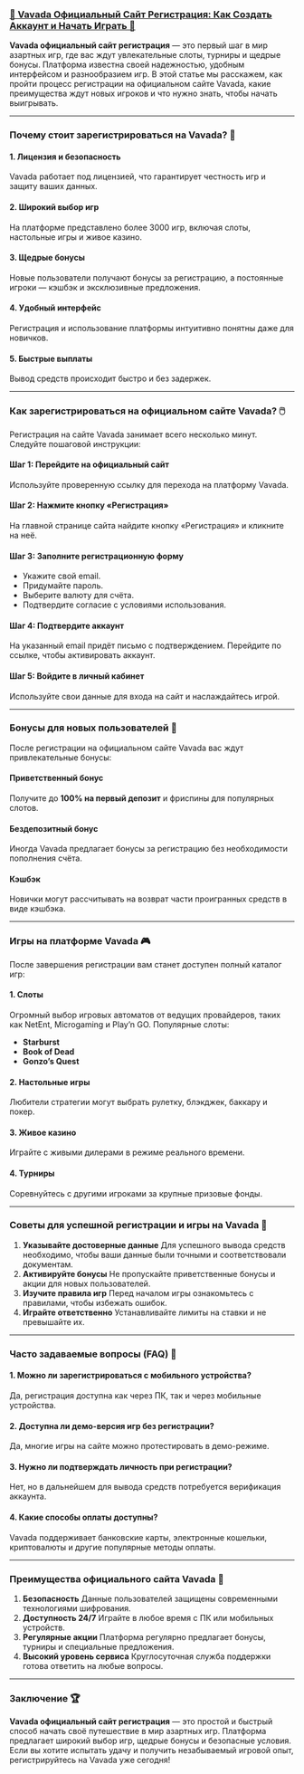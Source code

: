 ### [🎰 Vavada Официальный Сайт Регистрация: Как Создать Аккаунт и Начать Играть 🌟](https://partnervavadarv.com?promo=75590753-cc8b-4c4a-8d71-99b7a2293439-jud\&target=register)

**Vavada официальный сайт регистрация** — это первый шаг в мир азартных игр, где вас ждут увлекательные слоты, турниры и щедрые бонусы. Платформа известна своей надежностью, удобным интерфейсом и разнообразием игр. В этой статье мы расскажем, как пройти процесс регистрации на официальном сайте Vavada, какие преимущества ждут новых игроков и что нужно знать, чтобы начать выигрывать.

***

### Почему стоит зарегистрироваться на Vavada? 🎯

#### 1. Лицензия и безопасность

Vavada работает под лицензией, что гарантирует честность игр и защиту ваших данных.

#### 2. Широкий выбор игр

На платформе представлено более 3000 игр, включая слоты, настольные игры и живое казино.

#### 3. Щедрые бонусы

Новые пользователи получают бонусы за регистрацию, а постоянные игроки — кэшбэк и эксклюзивные предложения.

#### 4. Удобный интерфейс

Регистрация и использование платформы интуитивно понятны даже для новичков.

#### 5. Быстрые выплаты

Вывод средств происходит быстро и без задержек.

***

### Как зарегистрироваться на официальном сайте Vavada? 🖱️

Регистрация на сайте Vavada занимает всего несколько минут. Следуйте пошаговой инструкции:

#### Шаг 1: Перейдите на официальный сайт

Используйте проверенную ссылку для перехода на платформу Vavada.

#### Шаг 2: Нажмите кнопку «Регистрация»

На главной странице сайта найдите кнопку «Регистрация» и кликните на неё.

#### Шаг 3: Заполните регистрационную форму

* Укажите свой email.
* Придумайте пароль.
* Выберите валюту для счёта.
* Подтвердите согласие с условиями использования.

#### Шаг 4: Подтвердите аккаунт

На указанный email придёт письмо с подтверждением. Перейдите по ссылке, чтобы активировать аккаунт.

#### Шаг 5: Войдите в личный кабинет

Используйте свои данные для входа на сайт и наслаждайтесь игрой.

***

### Бонусы для новых пользователей 🎁

После регистрации на официальном сайте Vavada вас ждут привлекательные бонусы:

#### Приветственный бонус

Получите до **100% на первый депозит** и фриспины для популярных слотов.

#### Бездепозитный бонус

Иногда Vavada предлагает бонусы за регистрацию без необходимости пополнения счёта.

#### Кэшбэк

Новички могут рассчитывать на возврат части проигранных средств в виде кэшбэка.

***

### Игры на платформе Vavada 🎮

После завершения регистрации вам станет доступен полный каталог игр:

#### 1. Слоты

Огромный выбор игровых автоматов от ведущих провайдеров, таких как NetEnt, Microgaming и Play’n GO. Популярные слоты:

* **Starburst**
* **Book of Dead**
* **Gonzo’s Quest**

#### 2. Настольные игры

Любители стратегии могут выбрать рулетку, блэкджек, баккару и покер.

#### 3. Живое казино

Играйте с живыми дилерами в режиме реального времени.

#### 4. Турниры

Соревнуйтесь с другими игроками за крупные призовые фонды.

***

### Советы для успешной регистрации и игры на Vavada 🔑

1. **Указывайте достоверные данные**
   Для успешного вывода средств необходимо, чтобы ваши данные были точными и соответствовали документам.
2. **Активируйте бонусы**
   Не пропускайте приветственные бонусы и акции для новых пользователей.
3. **Изучите правила игр**
   Перед началом игры ознакомьтесь с правилами, чтобы избежать ошибок.
4. **Играйте ответственно**
   Устанавливайте лимиты на ставки и не превышайте их.

***

### Часто задаваемые вопросы (FAQ) 📝

#### 1. Можно ли зарегистрироваться с мобильного устройства?

Да, регистрация доступна как через ПК, так и через мобильные устройства.

#### 2. Доступна ли демо-версия игр без регистрации?

Да, многие игры на сайте можно протестировать в демо-режиме.

#### 3. Нужно ли подтверждать личность при регистрации?

Нет, но в дальнейшем для вывода средств потребуется верификация аккаунта.

#### 4. Какие способы оплаты доступны?

Vavada поддерживает банковские карты, электронные кошельки, криптовалюты и другие популярные методы оплаты.

***

### Преимущества официального сайта Vavada 🚀

1. **Безопасность**
   Данные пользователей защищены современными технологиями шифрования.
2. **Доступность 24/7**
   Играйте в любое время с ПК или мобильных устройств.
3. **Регулярные акции**
   Платформа регулярно предлагает бонусы, турниры и специальные предложения.
4. **Высокий уровень сервиса**
   Круглосуточная служба поддержки готова ответить на любые вопросы.

***

### Заключение 🏆

**Vavada официальный сайт регистрация** — это простой и быстрый способ начать своё путешествие в мир азартных игр. Платформа предлагает широкий выбор игр, щедрые бонусы и безопасные условия. Если вы хотите испытать удачу и получить незабываемый игровой опыт, регистрируйтесь на Vavada уже сегодня!
